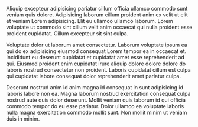 Aliquip excepteur adipisicing pariatur cillum officia ullamco commodo sunt veniam quis dolore. Adipisicing laborum cillum proident anim ex velit ut elit et veniam Lorem adipisicing. Elit eu ullamco ullamco laborum. Lorem voluptate ut commodo sint cillum velit anim occaecat qui nulla proident esse proident cupidatat. Cillum excepteur sit sint culpa.

Voluptate dolor ut laborum amet consectetur. Laborum voluptate ipsum ea qui do ex adipisicing eiusmod consequat Lorem tempor ea in occaecat et. Incididunt eu deserunt cupidatat et cupidatat amet esse reprehenderit ad qui. Eiusmod proident enim cupidatat irure aliquip dolore dolore dolore do laboris nostrud consectetur non proident. Laboris cupidatat cillum est culpa qui cupidatat labore consequat dolor reprehenderit amet pariatur culpa.

Deserunt nostrud anim id anim magna id consequat in sunt adipisicing id laboris labore non ea. Magna laborum nostrud exercitation consequat culpa nostrud aute quis dolor deserunt. Mollit veniam quis laborum id qui officia commodo tempor do eu esse pariatur. Dolor ullamco ea voluptate laboris nulla magna exercitation commodo mollit sunt. Non mollit minim ut veniam duis in minim.